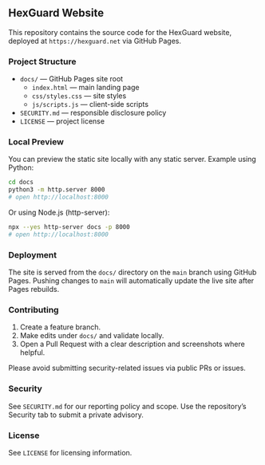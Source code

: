 ## HexGuard Website

This repository contains the source code for the HexGuard website, deployed at `https://hexguard.net` via GitHub Pages.

### Project Structure

- `docs/` — GitHub Pages site root
  - `index.html` — main landing page
  - `css/styles.css` — site styles
  - `js/scripts.js` — client-side scripts
- `SECURITY.md` — responsible disclosure policy
- `LICENSE` — project license

### Local Preview

You can preview the static site locally with any static server. Example using Python:

```bash
cd docs
python3 -m http.server 8000
# open http://localhost:8000
```

Or using Node.js (http-server):

```bash
npx --yes http-server docs -p 8000
# open http://localhost:8000
```

### Deployment

The site is served from the `docs/` directory on the `main` branch using GitHub Pages. Pushing changes to `main` will automatically update the live site after Pages rebuilds.

### Contributing

1. Create a feature branch.
2. Make edits under `docs/` and validate locally.
3. Open a Pull Request with a clear description and screenshots where helpful.

Please avoid submitting security-related issues via public PRs or issues.

### Security

See `SECURITY.md` for our reporting policy and scope. Use the repository’s Security tab to submit a private advisory.

### License

See `LICENSE` for licensing information.


